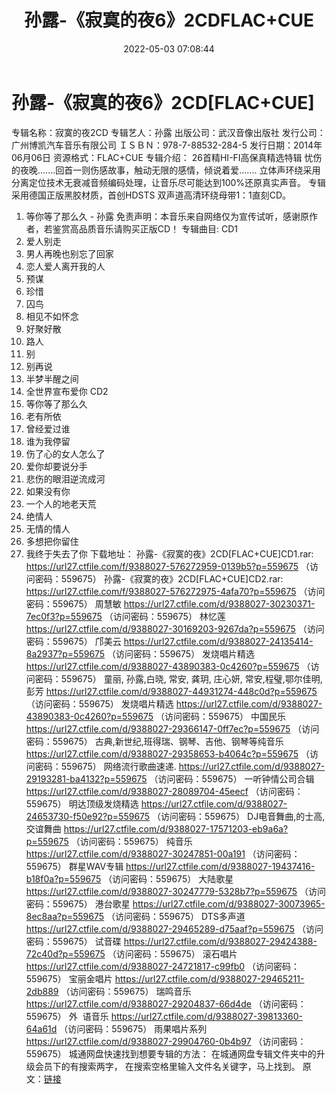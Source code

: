 ﻿---
title: 孙露-《寂寞的夜6》2CDFLAC+CUE
date: 2022-05-03 07:08:44
categories: WAV车载音乐、镜像
tags: 华语中文
---
# 孙露-《寂寞的夜6》2CD[FLAC+CUE]

专辑名称：寂寞的夜2CD
专辑艺人：孙露
出版公司：武汉音像出版社
发行公司：广州博凯汽车音乐有限公司
ＩＳＢＮ：978-7-88532-284-5
发行日期：2014年06月06日
资源格式：FLAC+CUE
专辑介绍：
26首精HI-FI高保真精选特辑
忧伤的夜晚.......回首一则伤感故事，触动无限的感情，倾说着爱.......
立体声环绕采用分离定位技术无衰减音频编码处理，让音乐尽可能达到100%还原真实声音。
专辑采用德国正版黑胶材质，首创HDSTS
双声道高清环绕母带1：1直刻CD。
01. 等你等了那么久 - 孙露
免责声明：本音乐来自网络仅为宣传试听，感谢原作者，若鉴赏高品质音乐请购买正版CD！
专辑曲目:
CD1
01. 爱人别走
02. 男人再晚也别忘了回家
03. 恋人爱人离开我的人
04. 预谋
05. 珍惜
06. 囚鸟
07. 相见不如怀念
08. 好聚好散
09. 路人
10. 别
11. 别再说
12. 半梦半醒之间
13. 全世界宣布爱你
CD2
01. 等你等了那么久
02. 老有所依
03. 曾经爱过谁
04. 谁为我停留
05. 伤了心的女人怎么了
06. 爱你却要说分手
07. 悲伤的眼泪逆流成河
08. 如果没有你
09. 一个人的地老天荒
10. 绝情人
11. 无情的情人
12. 多想把你留住
13. 我终于失去了你
下载地址：
孙露-《寂寞的夜》2CD[FLAC+CUE]CD1.rar: https://url27.ctfile.com/f/9388027-576272959-0139b5?p=559675
（访问密码：559675）
孙露-《寂寞的夜》2CD[FLAC+CUE]CD2.rar: https://url27.ctfile.com/f/9388027-576272975-4afa70?p=559675
（访问密码：559675）
周慧敏
https://url27.ctfile.com/d/9388027-30230371-7ec0f3?p=559675
（访问密码：559675）
林忆莲
https://url27.ctfile.com/d/9388027-30169203-9267da?p=559675
（访问密码：559675）
邝美云
https://url27.ctfile.com/d/9388027-24135414-8a2937?p=559675
（访问密码：559675）
发烧唱片精选
https://url27.ctfile.com/d/9388027-43890383-0c4260?p=559675
（访问密码：559675）
童丽, 孙露,白晓, 常安, 龚玥, 庄心妍, 常安,程璧,鄂尔佳明, 彭芳
https://url27.ctfile.com/d/9388027-44931274-448c0d?p=559675
（访问密码：559675）
发烧唱片精选
https://url27.ctfile.com/d/9388027-43890383-0c4260?p=559675
（访问密码：559675）
中国民乐
https://url27.ctfile.com/d/9388027-29366147-0ff7ec?p=559675
（访问密码：559675）
古典,新世纪,班得瑞、钢琴、吉他、钢琴等纯音乐
https://url27.ctfile.com/d/9388027-29358653-b4064c?p=559675
（访问密码：559675）
网络流行歌曲速递.
https://url27.ctfile.com/d/9388027-29193281-ba4132?p=559675
（访问密码：559675）
一听钟情公司合辑
https://url27.ctfile.com/d/9388027-28089704-45eecf
（访问密码：559675）
明达顶级发烧精选
https://url27.ctfile.com/d/9388027-24653730-f50e92?p=559675
（访问密码：559675）
DJ电音舞曲,的士高, 交谊舞曲
https://url27.ctfile.com/d/9388027-17571203-eb9a6a?p=559675
（访问密码：559675）
纯音乐
https://url27.ctfile.com/d/9388027-30247851-00a191
（访问密码：559675）
群星WAV专辑
https://url27.ctfile.com/d/9388027-19437416-b18f0a?p=559675
（访问密码：559675）
大陆歌星
https://url27.ctfile.com/d/9388027-30247779-5328b7?p=559675
（访问密码：559675）
港台歌星
https://url27.ctfile.com/d/9388027-30073965-8ec8aa?p=559675
（访问密码：559675）
DTS多声道
https://url27.ctfile.com/d/9388027-29465289-d75aaf?p=559675
（访问密码：559675）
试音碟
https://url27.ctfile.com/d/9388027-29424388-72c40d?p=559675
（访问密码：559675）
滚石唱片
https://url27.ctfile.com/d/9388027-24721817-c99fb0
（访问密码：559675）
宝丽金唱片
https://url27.ctfile.com/d/9388027-29465211-2db889
（访问密码：559675）
瑞鸣音乐
https://url27.ctfile.com/d/9388027-29204837-66d4de
（访问密码：559675）
外  语音乐
https://url27.ctfile.com/d/9388027-39813360-64a61d
（访问密码：559675）
雨果唱片系列
https://url27.ctfile.com/d/9388027-29904760-0b4b97
（访问密码：559675）
城通网盘快速找到想要专辑的方法：
在城通网盘专辑文件夹中的升级会员下的有搜索两字，
在搜索空格里输入文件名关键字，马上找到。
原文：[链接](https://blog.sina.com.cn/s/blog_1647c7e7601030x0n.html)